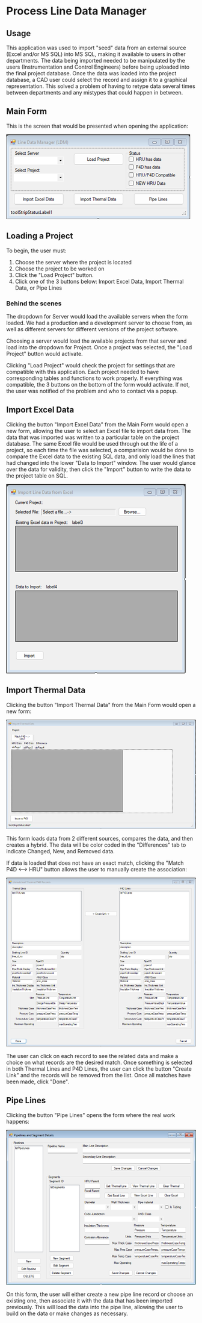 # Process Line Data Manager

## Usage
This application was used to import "seed" data from an external source (Excel and/or MS SQL) into MS SQL, making it available to users in other departments. The data being imported needed to be manipulated by the users (Instrumentation and Control Engineers) before being uploaded into the final project database. Once the data was loaded into the project database, a CAD user could select the record and assign it to a graphical representation. This solved a problem of having to retype data several times between departments and any mistypes that could happen in between.

## Main Form
This is the screen that would be presented when opening the application:

![Main form](Images/Main%20Screen.png "Main Screen")

## Loading a Project
To begin, the user must:
1. Choose the server where the project is located
2. Choose the project to be worked on
3. Click the "Load Project" button.
4. Click one of the 3 buttons below: Import Excel Data, Import Thermal Data, or Pipe Lines

### Behind the scenes
The dropdown for Server would load the available servers when the form loaded. We had a production and a development server to choose from, as well as different servers for different versions of the project software. 

Choosing a server would load the available projects from that server and load into the dropdown for Project. Once a project was selected, the "Load Project" button would activate.

Clicking "Load Project" would check the project for settings that are compatible with this application. Each project needed to have corresponding tables and functions to work properly. If everything was compatible, the 3 buttons on the bottom of the form would activate. If not, the user was notified of the problem and who to contact via a popup.

## Import Excel Data
Clicking the button "Import Excel Data" from the Main Form would open a new form, allowing the user to select an Excel file to import data from. The data that was imported was written to a particular table on the project database. The same Excel file would be used through out the life of a project, so each time the file was selected, a comparision would be done to compare the Excel data to the existing SQL data, and only load the lines that had changed into the lower "Data to Import" window. The user would glance over the data for validity, then click the "Import" button to write the data to the project table on SQL.

![Import Excel Data](Images/Import%20Line%20Data%20From%20Excel.png "Import Line Data from Excel")

## Import Thermal Data
Clicking the button "Import Thermal Data" from the Main Form would open a new form:

![Import Thermal Data](Images/Import%20Thermal%20Data.png "Import Thermal Data")

This form loads data from 2 different sources, compares the data, and then creates a hybrid. The data will be color coded in the "Differences" tab to indicate Changed, New, and Removed data.

If data is loaded that does not have an exact match, clicking the "Match P4D <--> HRU" button allows the user to manually create the association:

![Match Thermal Records](Images/Match%20Thermal%20Records.png "Match Thermal Records")

The user can click on each record to see the related data and make a choice on what records are the desired match. Once something is selected in both Thermal Lines and P4D Lines, the user can click the button "Create Link" and the records will be removed from the list. Once all matches have been made, click "Done".

## Pipe Lines
Clicking the button "Pipe Lines" opens the form where the real work happens:

![Pipelines and Segment Details](Images/Pipelines%20and%20Segment%20Details.png "Pipelines and Segment Details")

On this form, the user will either create a new pipe line record or choose an existing one, then associate it with the data that has been imported previously. This will load the data into the pipe line, allowing the user to build on the data or make changes as necessary.
